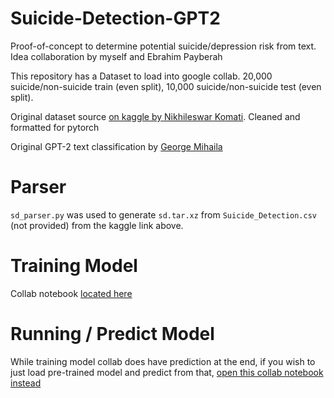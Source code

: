 # Suicide-Detection-GPT2

Proof-of-concept to determine potential suicide/depression risk from text. Idea collaboration by myself and Ebrahim Payberah

This repository has a Dataset to load into google collab. 20,000 suicide/non-suicide train (even split), 10,000 suicide/non-suicide test (even split).

Original dataset source [on kaggle by Nikhileswar Komati](https://www.kaggle.com/nikhileswarkomati/suicide-watch?select=Suicide_Detection.csv). Cleaned and formatted for pytorch

Original GPT-2 text classification by [George Mihaila](https://github.com/gmihaila)

# Parser

`sd_parser.py` was used to generate `sd.tar.xz` from `Suicide_Detection.csv` (not provided) from the kaggle link above.

# Training Model

Collab notebook [located here](https://colab.research.google.com/github/JohnCiubuc/Suicide-Detection-GPT2/blob/main/suicide_detection_gpt2_finetune_classification.ipynb)

# Running / Predict Model

While training model collab does have prediction at the end, if you wish to just load pre-trained model and predict from that, [open this collab notebook instead](https://colab.research.google.com/github/JohnCiubuc/Suicide-Detection-GPT2/blob/main/Load%20and%20Predict%3A%20suicide_detection_gpt2.ipynb)
